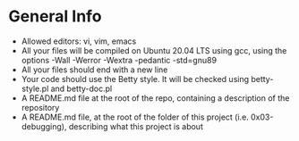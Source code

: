 # General Info

* Allowed editors: vi, vim, emacs
* All your files will be compiled on Ubuntu 20.04 LTS using gcc, using the options -Wall -Werror -Wextra -pedantic -std=gnu89
* All your files should end with a new line
* Your code should use the Betty style. It will be checked using betty-style.pl and betty-doc.pl
* A README.md file at the root of the repo, containing a description of the repository
* A README.md file, at the root of the folder of this project (i.e. 0x03-debugging), describing what this project is about
